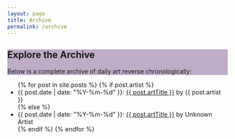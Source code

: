 ```yaml
---
layout: page
title: Archive
permalink: /archive
---
```

<div class="rounded mb-5 hero" style="background: #BFACC8">
  <div class="row align-items-center justify-content-between">
    <div style="text-align:left">
      <h2 class="font-weight-bold mb-4 serif-font">Explore the Archive</h2>
      <p>Below is a complete archive of daily art reverse chronologically:</p>
    </div>
  </div>
</div>

<ul>
  {% for post in site.posts %}
    {% if post.artist %}
    <li>
      {{ post.date | date: "%Y-%m-%d" }}: <a href="{{ post.url }}">{{ post.artTitle }}</a> by {{ post.artist }}
    </li>
    {% else %}
    <li>
      {{ post.date | date: "%Y-%m-%d" }}: <a href="{{ post.url }}">{{ post.artTitle }}</a> by Unknown Artist 
    </li>
    {% endif %}
  {% endfor %}
</ul>

